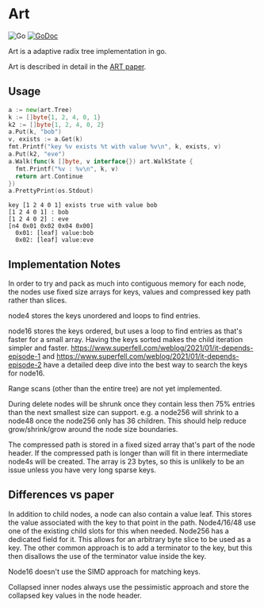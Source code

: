 # Art

![Go](https://github.com/superfell/art/workflows/Go/badge.svg?branch=main) 
[![GoDoc](https://godoc.org/github.com/superfell/art?status.svg)](https://godoc.org/github.com/superfell/art)

Art is a adaptive radix tree implementation in go. 

Art is described in detail in the [ART paper](https://db.in.tum.de/~leis/papers/ART.pdf).

## Usage

```go
a := new(art.Tree)
k := []byte{1, 2, 4, 0, 1}
k2 := []byte{1, 2, 4, 0, 2}
a.Put(k, "bob")
v, exists := a.Get(k)
fmt.Printf("key %v exists %t with value %v\n", k, exists, v)
a.Put(k2, "eve")
a.Walk(func(k []byte, v interface{}) art.WalkState {
  fmt.Printf("%v : %v\n", k, v)
  return art.Continue
})
a.PrettyPrint(os.Stdout)
```

```
key [1 2 4 0 1] exists true with value bob
[1 2 4 0 1] : bob
[1 2 4 0 2] : eve
[n4 0x01 0x02 0x04 0x00] 
  0x01: [leaf] value:bob
  0x02: [leaf] value:eve
```

## Implementation Notes

In order to try and pack as much into contiguous memory for each node, the nodes use fixed size arrays for keys, values
and compressed key path rather than slices.

node4 stores the keys unordered and loops to find entries.

node16 stores the keys ordered, but uses a loop to find entries as that's faster for a small array. Having the keys sorted makes the
child iteration simpler and faster.
https://www.superfell.com/weblog/2021/01/it-depends-episode-1 and https://www.superfell.com/weblog/2021/01/it-depends-episode-2 have
a detailed deep dive into the best way to search the keys for node16.

Range scans (other than the entire tree) are not yet implemented.

During delete nodes will be shrunk once they contain less then 75% entries than the next smallest size can support. e.g. a node256 will
shrink to a node48 once the node256 only has 36 children. This should help reduce grow/shrink/grow around the node size boundaries.

The compressed path is stored in a fixed sized array that's part of the node header. If the compressed path is longer than will fit
in there intermediate node4s will be created. The array is 23 bytes, so this is unlikely to be an issue unless you have very long sparse
keys.

## Differences vs paper

In addition to child nodes, a node can also contain a value leaf.
This stores the value associated with the key to that point in the path.
Node4/16/48 use one of the existing child slots for this when needed. Node256 has a dedicated field for it.
This allows for an arbitrary byte slice to be used as a key. 
The other common approach is to add a terminator to the key, but this then disallows the use of the terminator value inside the key.

Node16 doesn't use the SIMD approach for matching keys.

Collapsed inner nodes always use the pessimistic approach and store the collapsed key values in the node header.
